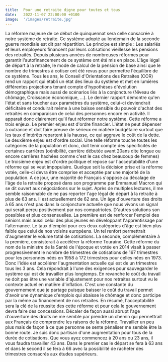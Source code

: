 ```yaml
---
title:  Pour une retraite digne pour toutes et tous
date:   2022-11-07 22:00:00 +0100
image:  '/images/retraite.jpg'
---
```

La réforme majeure de ce début de quinquennat sera celle consacrée à notre système de retraite. Ce système adopté au lendemain de la seconde guerre mondiale est dit par répartition. Le principe est simple : Les salariés et leurs employeurs financent par leurs cotisations vieillesse les pensions des retraités. Depuis plusieurs années de nombreuses réformes pour garantir l'autofinancement de ce système ont été mis en place. L'âge légal de départ à la retraite, le mode de calcul de la pension de base ainsi que le nombre de trimestres à cotiser ont été revus pour permettre l'équilibre de ce système. Tous les ans, le Conseil d'Orientations des Retraites (COR) rend un rapport qui établi un état des lieux du système et met en lumières différentes projections tenant compte d'hypothèses d'évolution démographique mais aussi de scénarios liés à la conjoncture (Niveau de chômage, Croissance économique, ...). 
Le dernier rapport démontre qu'en l'état et sans toucher aux paramètres du système, celui-ci deviendrait déficitaire et conduirait même à une baisse sensible du pouvoir d'achat des retraités en comparaison de celui des personnes encore en activité. Il apparait donc clairement qu'il faut réformer notre système.
Cette réforme a trois enjeux. 
Le premier enjeu est d'ordre financier. L'état ne peut dépenser à outrance et doit faire preuve de sérieux en matière budgétaire surtout que les taux d'intérêts repartent à la hausse, ce qui aggrave le coût de la dette.
Le deuxième enjeu est d'ordre social. Une telle réforme touche toutes les catégories de la population et donc, doit tenir compte des spécificités de certaines carrières (oénibilité, carrière débutée avant 20ans dite longue ou encore carrières hachées comme c'est le cas chez beaucoup de femmes)
Le troisième enjeu est d'ordre politique et repose sur l'acceptabilité d'une réforme qui se veut impopulaire. Quelque soit la décision prise et la réforme votée, celle-ci devra être comprise et acceptée par une majorité de la population. A ce jour, une majorité de Français s'oppose au décalage de l'âge de la retraite proposé dans son programme par Emmanuel Macron qui se dit ouvert aux négociations sur le sujet.
Après de multiples lectures, il me semble raisonnable de ne pas reporter l'age légal de départ à la retraite à plus de 63 ans. Il est actuellement de 62 ans. Un âge d'ouverture des droits à 65 ans n'est pas dans la conjoncture actuelle que nous vivons un signal qui serait perçu positivement par nos compatriotes. D'autres solutions son possibles et plus consensuelles. 
La première est de renforcer l'emploi des séniors mais aussi celui des plus jeunes en développant l'apprentissage par l'alternance. Le taux d'emploi pour ces deux catégories d'âge est bien plus faible que celui de nos voisins européens. Un tel renfort permettrait d'augmenter le volume total de cotisations. 
La seconde, complémentaire à la première, consisterait à accélérer la réforme Touraine. Cette réforme du nom de la ministre de la Santé de l'époque et votée en 2014 visait à passer progressivement le nombre de trimestres de cotisations de 167 trimestres pour les personnes néés en 1958 à 172 trimestres pour celles nées en 1973. Donc l'idée est accélérer l'augmentation actuelle qui est de un trimestres tous les 3 ans. Cela répondrait à l'une des exigences pour sauvegarder le système qui est de travailler plus longtemps. 
En revanche le coût du travail ne doit pas être une variable d'ajustement pour nos retraites surtout vu le contexte actuel en matière d'inflation. C'est une constante du gouvernement que je partage puisque baisser le coût du travail permet d'avoir une dynamique d'emplois qui abaisse le chômage et donc participe par la même au financement de nos retraites.
En résumé, l'acceptabilité sera la clé de la réussite des cette réforme et pour cela le gouvernement devra faire des concessions. Décaler de façon aussi abrupt l'age d'ouverture des droits ne me semble par prendre un chemin qui permettrait aux Français de comprendre les raisons de la réforme. Travailler un peu plus mais de façon à ce que personne se sente pénaliser me semble être la bonne route. Je suis donc partisan d'une augmentation pour tous de la durée de cotisations. Que vous ayez commencez à 20 ans ou 23 ans, il vous faudra travailler 43 ans. Dans le premier cas le départ se fera à 63 ans et dans le second il se fera à 66 avec la possibilité de racheter des trimestres consacrés aux études supérieurs. 
